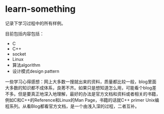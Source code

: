 # learn-something

记录下学习过程中的所有样例。


目前包括内容包括：

- C
- C++
- socket
- Linux
- 算法algorithm
- 设计模式design pattern

一些学习心得感想：网上大多数一搜就出来的资料，质量都比较一般，blog里面大多数的知识都不成体系，良莠不齐。如果只是想知道怎么用，可能看个blog差不多。但是要真正地深入地理解，最好的办法是官方文档和资料或者相关的书籍，例如C和C++的Reference和Linux的Man Page，书籍的话就C++ primer Unix编程系列。从看Blog都看官方文档，是一个由浅入深的过程，二者互补。

